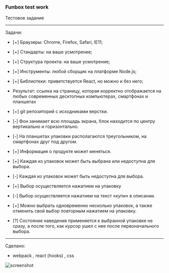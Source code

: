 ### Funbox test work

Тестовое задание
***
Задачи:
* [+] Браузеры: Chrome, Firefox, Safari, IE11;
* [+] Стандарты: на ваше усмотрение;
* [+] Структура проекта: на ваше усмотрение;
* [+] Инструменты: любой сборщик на платформе Node.js;
* [+] Библиотеки: приветствуется React, но можно и без него;
* Результат: ссылка на страницу, которая корректно отображается на любых
современных десктопных компьютерах, смартфонах и планшетах
* [+] git репозиторий с исходниками верстки. 
* [-] Фон занимает всю площадь экрана, блок находится по центру вертикально и
горизонтально.
* [-] На планшетах упаковки располагаются треугольником, на смартфонах друг под
другом.

* [+] Информация о продукте может меняться.
* [+] Каждая из упаковок может быть выбрана или недоступна для выбора.
* [-] Каждая из упаковок может быть недоступна для выбора. 
* [+] Выбор осуществляется нажатием на упаковку 
* [-] Выбор осуществляется нажатием на текст «купи» в описании.
* [+] Можно выбрать одновременно несколько упаковок, а также отменить свой выбор повторным нажатием на упаковку.
* [?] Состояние наведения применяется к выбранной упаковке не сразу, а после того, как курсор ушел с нее после первоначального выбора.
*** 
Сделано:
* webpack , react (hooks) , css

![screenshot](https://i.ibb.co/k85zFxr/cats.png)